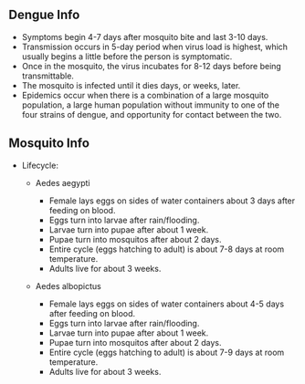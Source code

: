 ## Dengue Info

* Symptoms begin 4-7 days after mosquito bite and last 3-10 days.
* Transmission occurs in 5-day period when virus load is highest, which usually begins a little before the person is symptomatic.
* Once in the mosquito, the virus incubates for 8-12 days before being transmittable.
* The mosquito is infected until it dies days, or weeks, later.
* Epidemics occur when there is a combination of a large mosquito population, a large human population without immunity to one of the four strains of dengue, and opportunity for contact between the two.

## Mosquito Info

* Lifecycle:

  * Aedes aegypti
    * Female lays eggs on sides of water containers about 3 days after feeding on blood.
    * Eggs turn into larvae after rain/flooding.
    * Larvae turn into pupae after about 1 week.
    * Pupae turn into mosquitos after about 2 days.
    * Entire cycle (eggs hatching to adult) is about 7-8 days at room temperature.
    * Adults live for about 3 weeks.

  * Aedes albopictus
    * Female lays eggs on sides of water containers about 4-5 days after feeding on blood.
    * Eggs turn into larvae after rain/flooding.
    * Larvae turn into pupae after about 1 week.
    * Pupae turn into mosquitos after about 2 days.
    * Entire cycle (eggs hatching to adult) is about 7-9 days at room temperature.
    * Adults live for about 3 weeks.

